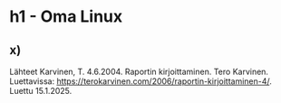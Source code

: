 # h1 - Oma Linux

## x)

Lähteet
Karvinen, T. 4.6.2004. Raportin kirjoittaminen. Tero Karvinen. Luettavissa: https://terokarvinen.com/2006/raportin-kirjoittaminen-4/. Luettu 15.1.2025.

